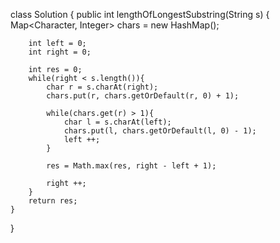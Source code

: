 class Solution {
    public int lengthOfLongestSubstring(String s) {
        Map<Character, Integer> chars = new HashMap();
        
        int left = 0;
        int right = 0;
        
        int res = 0;
        while(right < s.length()){
            char r = s.charAt(right);
            chars.put(r, chars.getOrDefault(r, 0) + 1);
            
            while(chars.get(r) > 1){
                char l = s.charAt(left);
                chars.put(l, chars.getOrDefault(l, 0) - 1);
                left ++;
            }
            
            res = Math.max(res, right - left + 1);
            
            right ++;
        }
        return res;
    }
}